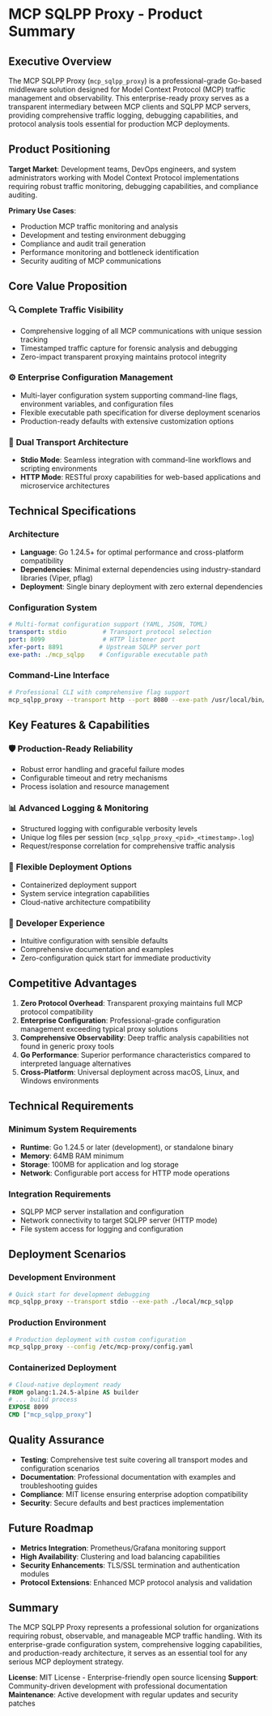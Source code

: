 # MCP SQLPP Proxy - Product Summary

## Executive Overview

The MCP SQLPP Proxy (`mcp_sqlpp_proxy`) is a professional-grade Go-based middleware solution designed for Model Context Protocol (MCP) traffic management and observability. This enterprise-ready proxy serves as a transparent intermediary between MCP clients and SQLPP MCP servers, providing comprehensive traffic logging, debugging capabilities, and protocol analysis tools essential for production MCP deployments.

## Product Positioning

**Target Market**: Development teams, DevOps engineers, and system administrators working with Model Context Protocol implementations requiring robust traffic monitoring, debugging capabilities, and compliance auditing.

**Primary Use Cases**:
- Production MCP traffic monitoring and analysis
- Development and testing environment debugging
- Compliance and audit trail generation
- Performance monitoring and bottleneck identification
- Security auditing of MCP communications

## Core Value Proposition

### 🔍 **Complete Traffic Visibility**
- Comprehensive logging of all MCP communications with unique session tracking
- Timestamped traffic capture for forensic analysis and debugging
- Zero-impact transparent proxying maintains protocol integrity

### ⚙️ **Enterprise Configuration Management**
- Multi-layer configuration system supporting command-line flags, environment variables, and configuration files
- Flexible executable path specification for diverse deployment scenarios
- Production-ready defaults with extensive customization options

### 🚀 **Dual Transport Architecture**
- **Stdio Mode**: Seamless integration with command-line workflows and scripting environments
- **HTTP Mode**: RESTful proxy capabilities for web-based applications and microservice architectures

## Technical Specifications

### Architecture
- **Language**: Go 1.24.5+ for optimal performance and cross-platform compatibility
- **Dependencies**: Minimal external dependencies using industry-standard libraries (Viper, pflag)
- **Deployment**: Single binary deployment with zero external dependencies

### Configuration System
```yaml
# Multi-format configuration support (YAML, JSON, TOML)
transport: stdio          # Transport protocol selection
port: 8099                # HTTP listener port
xfer-port: 8891          # Upstream SQLPP server port
exe-path: ./mcp_sqlpp    # Configurable executable path
```

### Command-Line Interface
```bash
# Professional CLI with comprehensive flag support
mcp_sqlpp_proxy --transport http --port 8080 --exe-path /usr/local/bin/mcp_sqlpp
```

## Key Features & Capabilities

### 🛡️ **Production-Ready Reliability**
- Robust error handling and graceful failure modes
- Configurable timeout and retry mechanisms
- Process isolation and resource management

### 📊 **Advanced Logging & Monitoring**
- Structured logging with configurable verbosity levels
- Unique log files per session (`mcp_sqlpp_proxy_<pid>_<timestamp>.log`)
- Request/response correlation for comprehensive traffic analysis

### 🔧 **Flexible Deployment Options**
- Containerized deployment support
- System service integration capabilities
- Cloud-native architecture compatibility

### 🎯 **Developer Experience**
- Intuitive configuration with sensible defaults
- Comprehensive documentation and examples
- Zero-configuration quick start for immediate productivity

## Competitive Advantages

1. **Zero Protocol Overhead**: Transparent proxying maintains full MCP protocol compatibility
2. **Enterprise Configuration**: Professional-grade configuration management exceeding typical proxy solutions
3. **Comprehensive Observability**: Deep traffic analysis capabilities not found in generic proxy tools
4. **Go Performance**: Superior performance characteristics compared to interpreted language alternatives
5. **Cross-Platform**: Universal deployment across macOS, Linux, and Windows environments

## Technical Requirements

### Minimum System Requirements
- **Runtime**: Go 1.24.5 or later (development), or standalone binary
- **Memory**: 64MB RAM minimum
- **Storage**: 100MB for application and log storage
- **Network**: Configurable port access for HTTP mode operations

### Integration Requirements
- SQLPP MCP server installation and configuration
- Network connectivity to target SQLPP server (HTTP mode)
- File system access for logging and configuration

## Deployment Scenarios

### Development Environment
```bash
# Quick start for development debugging
mcp_sqlpp_proxy --transport stdio --exe-path ./local/mcp_sqlpp
```

### Production Environment
```bash
# Production deployment with custom configuration
mcp_sqlpp_proxy --config /etc/mcp-proxy/config.yaml
```

### Containerized Deployment
```dockerfile
# Cloud-native deployment ready
FROM golang:1.24.5-alpine AS builder
# ... build process
EXPOSE 8099
CMD ["mcp_sqlpp_proxy"]
```

## Quality Assurance

- **Testing**: Comprehensive test suite covering all transport modes and configuration scenarios
- **Documentation**: Professional documentation with examples and troubleshooting guides
- **Compliance**: MIT license ensuring enterprise adoption compatibility
- **Security**: Secure defaults and best practices implementation

## Future Roadmap

- **Metrics Integration**: Prometheus/Grafana monitoring support
- **High Availability**: Clustering and load balancing capabilities
- **Security Enhancements**: TLS/SSL termination and authentication modules
- **Protocol Extensions**: Enhanced MCP protocol analysis and validation

## Summary

The MCP SQLPP Proxy represents a professional solution for organizations requiring robust, observable, and manageable MCP traffic handling. With its enterprise-grade configuration system, comprehensive logging capabilities, and production-ready architecture, it serves as an essential tool for any serious MCP deployment strategy.

**License**: MIT License - Enterprise-friendly open source licensing
**Support**: Community-driven development with professional documentation
**Maintenance**: Active development with regular updates and security patches
